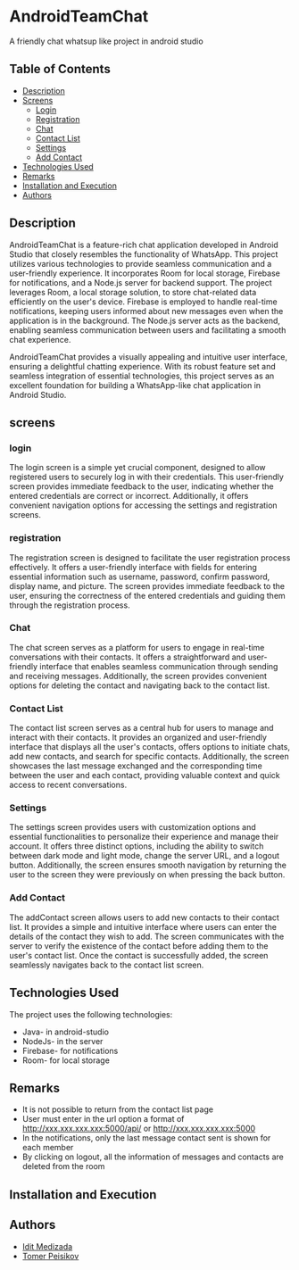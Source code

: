 # AndroidTeamChat
A friendly chat whatsup like project in android studio 

## Table of Contents
- [Description](#description)
- [Screens](#screens)
  - [Login](#login)
  - [Registration](#registration)
  - [Chat](#chat)
  - [Contact List](#contact-list)
  - [Settings](#settings)
  - [Add Contact](#add-contact)
- [Technologies Used](#technologies-used)
- [Remarks](#remarks)
- [Installation and Execution](#installation-and-execution)
- [Authors](#authors) 

## Description
AndroidTeamChat is a feature-rich chat application developed in Android Studio that closely resembles the functionality of WhatsApp. This project utilizes various technologies to provide seamless communication and a user-friendly experience. It incorporates Room for local storage, Firebase for notifications, and a Node.js server for backend support.
The project leverages Room, a local storage solution, to store chat-related data efficiently on the user's device. Firebase is employed to handle real-time notifications, keeping users informed about new messages even when the application is in the background. The Node.js server acts as the backend, enabling seamless communication between users and facilitating a smooth chat experience.

AndroidTeamChat provides a visually appealing and intuitive user interface, ensuring a delightful chatting experience. With its robust feature set and seamless integration of essential technologies, this project serves as an excellent foundation for building a WhatsApp-like chat application in Android Studio.

## screens

### login
The login screen is a simple yet crucial component, designed to allow registered users to securely log in with their credentials. This user-friendly screen provides immediate feedback to the user, indicating whether the entered credentials are correct or incorrect. Additionally, it offers convenient navigation options for accessing the settings and registration screens.

### registration
The registration screen is designed to facilitate the user registration process effectively. It offers a user-friendly interface with fields for entering essential information such as username, password, confirm password, display name, and picture. The screen provides immediate feedback to the user, ensuring the correctness of the entered credentials and guiding them through the registration process.

### Chat
The chat screen serves as a platform for users to engage in real-time conversations with their contacts. It offers a straightforward and user-friendly interface that enables seamless communication through sending and receiving messages. Additionally, the screen provides convenient options for deleting the contact and navigating back to the contact list.

### Contact List
The contact list screen serves as a central hub for users to manage and interact with their contacts. It provides an organized and user-friendly interface that displays all the user's contacts, offers options to initiate chats, add new contacts, and search for specific contacts. Additionally, the screen showcases the last message exchanged and the corresponding time between the user and each contact, providing valuable context and quick access to recent conversations.

### Settings
The settings screen provides users with customization options and essential functionalities to personalize their experience and manage their account. It offers three distinct options, including the ability to switch between dark mode and light mode, change the server URL, and a logout button. Additionally, the screen ensures smooth navigation by returning the user to the screen they were previously on when pressing the back button.

### Add Contact
The addContact screen allows users to add new contacts to their contact list. It provides a simple and intuitive interface where users can enter the details of the contact they wish to add. The screen communicates with the server to verify the existence of the contact before adding them to the user's contact list. Once the contact is successfully added, the screen seamlessly navigates back to the contact list screen.

## Technologies Used
The project uses the following technologies:

* Java- in android-studio
* NodeJs- in the server
* Firebase- for notifications
* Room- for local storage
  
## Remarks
* It is not possible to return from the contact list page
* User must enter in the url option a format of http://xxx.xxx.xxx.xxx:5000/api/ or http://xxx.xxx.xxx.xxx:5000
* In the notifications, only the last message contact sent is shown for each member
* By clicking on logout, all the information of messages and contacts are deleted from the room
## Installation and Execution

## Authors
- [Idit Medizada](https://github.com/IditMedizada)
- [Tomer Peisikov](https://github.com/tomerp1812)

